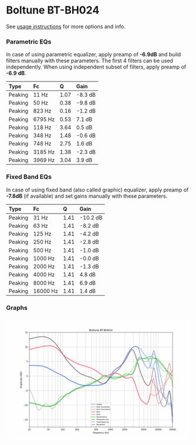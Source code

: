 # Boltune BT-BH024
See [usage instructions](https://github.com/jaakkopasanen/AutoEq#usage) for more options and info.

### Parametric EQs
In case of using parametric equalizer, apply preamp of **-6.9dB** and build filters manually
with these parameters. The first 4 filters can be used independently.
When using independent subset of filters, apply preamp of **-6.9 dB**.

| Type    | Fc      |    Q | Gain    |
|:--------|:--------|:-----|:--------|
| Peaking | 11 Hz   | 1.07 | -8.3 dB |
| Peaking | 50 Hz   | 0.38 | -9.8 dB |
| Peaking | 823 Hz  | 0.16 | -1.2 dB |
| Peaking | 6795 Hz | 0.53 | 7.1 dB  |
| Peaking | 118 Hz  | 3.64 | 0.5 dB  |
| Peaking | 348 Hz  | 1.48 | -0.6 dB |
| Peaking | 748 Hz  | 2.75 | 1.6 dB  |
| Peaking | 3185 Hz | 1.38 | -2.3 dB |
| Peaking | 3969 Hz | 3.04 | 3.9 dB  |

### Fixed Band EQs
In case of using fixed band (also called graphic) equalizer, apply preamp of **-7.8dB**
(if available) and set gains manually with these parameters.

| Type    | Fc       |    Q | Gain     |
|:--------|:---------|:-----|:---------|
| Peaking | 31 Hz    | 1.41 | -10.2 dB |
| Peaking | 63 Hz    | 1.41 | -8.2 dB  |
| Peaking | 125 Hz   | 1.41 | -4.2 dB  |
| Peaking | 250 Hz   | 1.41 | -2.8 dB  |
| Peaking | 500 Hz   | 1.41 | -1.0 dB  |
| Peaking | 1000 Hz  | 1.41 | -0.0 dB  |
| Peaking | 2000 Hz  | 1.41 | -1.3 dB  |
| Peaking | 4000 Hz  | 1.41 | 4.8 dB   |
| Peaking | 8000 Hz  | 1.41 | 6.9 dB   |
| Peaking | 16000 Hz | 1.41 | 1.4 dB   |

### Graphs
![](./Boltune%20BT-BH024.png)